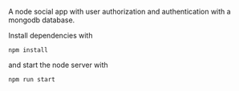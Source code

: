 A node social app with user authorization and authentication with a mongodb database.

Install dependencies with 
```
npm install
```
and start the node server with
```
npm run start
```
